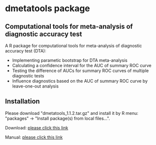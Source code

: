 
# dmetatools package


## Computational tools for meta-analysis of diagnostic accuracy test

A R package for computational tools for meta-analysis of diagnostic accuracy test (DTA):

- Implementing parametic bootstrap for DTA meta-analysis
- Calculating a confidence interval for the AUC of summary ROC curve
- Testing the difference of AUCs for summary ROC curves of multiple diagnostic tests
- Influence diagnostics based on the AUC of summary ROC curve by leave-one-out analysis


## Installation

Please download "dmetatools_1.1.2.tar.gz" and install it by R menu: "packages" -> "Install package(s) from local files...".

Download: [please click this link](https://github.com/nomahi/dmetatools/raw/main/dmetatools_1.1.2.tar.gz)

Manual: [please click this link](https://github.com/nomahi/dmetatools/raw/main/dmetatools_1.1.2.pdf)
